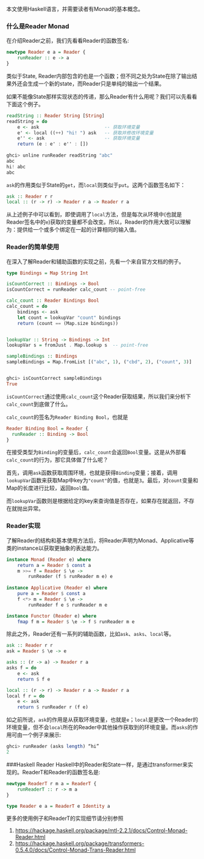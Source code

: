 本文使用Haskell语言，并需要读者有Monad的基本概念。

### 什么是Reader Monad

在介绍Reader之前，我们先看看Reader的函数签名: 

```haskell
newtype Reader e a = Reader {
    runReader :: e -> a 
}
```

类似于State, Reader内部包含的也是一个函数；但不同之处为State在除了输出结果外还会生成一个新的state，而Reader只是单纯的输出一个结果。



如果不能像State那样实现状态的传递，那么Reader有什么用呢？我们可以先看看下面这个例子。

```haskell
readString :: Reader String [String]
readString = do 
	e <- ask   						-- 获取环境变量
	e' <- local ((++) "hi! ") ask   -- 获取并修改环境变量
	e'' <- ask 						-- 获取环境变量
	return (e : e' : e'' : [])
	
ghci> unline runReader readString "abc"
abc
hi! abc
abc 
```

`ask`的作用类似于State的`get`，而`local`则类似于`put`。这两个函数签名如下：

```haskell
ask :: Reader r r   
local :: (r -> r) -> Reader r a -> Reader r a 
```



从上述例子中可以看到，即使调用了`local`方法，但是每次从环境中(也就是Reader签名中的`e`)获取的变量都不会改变。所以，Reader的作用大致可以理解为：提供给一个或多个绑定在一起的计算相同的输入值。





### Reader的简单使用

在深入了解Reader和辅助函数的实现之前，先看一个来自官方文档的例子。

```haskell
type Bindings = Map String Int 

isCountCorrect :: Bindings -> Bool 
isCountCorrect = runReader calc_count -- point-free 

calc_count :: Reader Bindings Bool 
calc_count = do 
	bindings <- ask 
	let count = lookupVar "count" bindings
	return (count == (Map.size bindings))


lookupVar :: String -> Bindings -> Int 
lookupVar s = fromJust . Map.lookup s  -- point-free

sampleBindings :: Bindings
sampleBindings = Map.fromList [("abc", 1), ("cbd", 2), ("count", 3)]


ghci> isCountCorrect sampleBindings
True
```

`isCountCorrect`通过使用`calc_count`这个Reader获取结果，所以我们来分析下`calc_count`到底做了什么。

`calc_count`的签名为`Reader Binding Bool`，也就是

```haskell
Reader Binding Bool = Reader {
  runReader :: Binding -> Bool
}
```

在接受类型为`Binding`的变量后，`calc_count`会返回`Bool`变量。这是从外部看`calc_count`的行为，那它具体做了什么呢？

首先，调用`ask`函数获取周围环境，也就是获得`Binding`变量；接着，调用`lookupVar`函数来获取Map中key为`"count"`的值，也就是`3`。最后，对`count`变量和Map的长度进行比较，返回`Bool`值。

而`lookupVar`函数则是根据给定的key来查询值是否存在，如果存在就返回，不存在就抛出异常。



### Reader实现

了解Reader的结构和基本使用方法后，将Reader声明为Monad、Applicative等类的instance以获取更抽象的表达能力。
```haskell
instance Monad (Reader e) where 
    return a = Reader $ const a 
    m >>= f = Reader $ \e -> 
        runReader (f $ runReader m e) e 
 
instance Applicative (Reader e) where 
    pure a = Reader $ const a 
    f <*> m = Reader $ \e -> 
        runReader f e $ runReader m e  

instance Functor (Reader e) where 
    fmap f m = Reader $ \e -> f $ runReader m e 
```

除此之外，Reader还有一系列的辅助函数，比如`ask`、`asks`、`local`等。
```haskell 
ask :: Reader r r 
ask = Reader $ \e -> e 

asks :: (r -> a) -> Reader r a
asks f = do 
    e <- ask 
    return $ f e 	

local :: (r -> r) -> Reader r a -> Reader r a 
local f r = do 
    e <- ask 
    return $ runReader r (f e) 
```
如之前所说，`ask`的作用是从获取环境变量，也就是`e`；`local`是更改一个Reader的环境变量，但不会`local`所在的Reader中其他操作获取到的环境变量。而`asks`的作用可由一个例子来展示:
```haskell
ghci> runReader (asks length) “hi”
2 
```

###Haskell Reader
Haskell中的Reader和State一样，是通过transformer来实现的。ReaderT和Reader的函数签名是:
```haskell
newtype ReaderT r m a = ReaderT {
    runReaderT :: r -> m a 
}

type Reader e a = ReaderT e Identity a 
```

更多的使用例子和ReaderT的实现细节请分别参照
1. https://hackage.haskell.org/package/mtl-2.2.1/docs/Control-Monad-Reader.html
2. https://hackage.haskell.org/package/transformers-0.5.4.0/docs/Control-Monad-Trans-Reader.html

